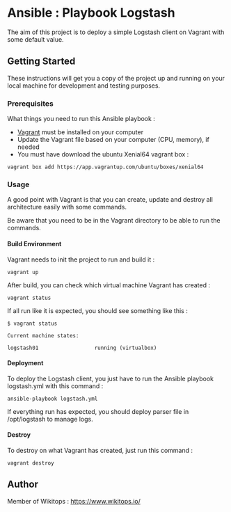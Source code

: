 # Ansible : Playbook Logstash
The aim of this project is to deploy a simple Logstash client on Vagrant with some default value.

## Getting Started

These instructions will get you a copy of the project up and running on your local machine for development and testing purposes.

### Prerequisites

What things you need to run this Ansible playbook :

* [Vagrant](https://www.vagrantup.com/docs/installation/) must be installed on your computer
* Update the Vagrant file based on your computer (CPU, memory), if needed
* You must have download the ubuntu Xenial64 vagrant box :

```
vagrant box add https://app.vagrantup.com/ubuntu/boxes/xenial64
```

### Usage

A good point with Vagrant is that you can create, update and destroy all architecture easily with some commands.

Be aware that you need to be in the Vagrant directory to be able to run the commands.

#### Build Environment

Vagrant needs to init the project to run and build it :

```
vagrant up
```

After build, you can check which virtual machine Vagrant has created :

```
vagrant status
```

If all run like it is expected, you should see something like this :

```
$ vagrant status

Current machine states:

logstash01                  running (virtualbox)
```

#### Deployment

To deploy the Logstash client, you just have to run the Ansible playbook logstash.yml with this command :

```
ansible-playbook logstash.yml
```

If everything run has expected, you should deploy parser file in /opt/logstash to manage logs.

#### Destroy

To destroy on what Vagrant has created, just run this command :

```
vagrant destroy
```

## Author

Member of Wikitops : https://www.wikitops.io/
